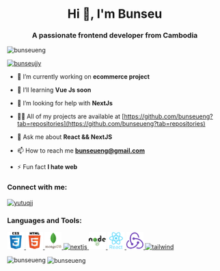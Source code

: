 <h1 align="center">Hi 👋, I'm Bunseu</h1>
<h3 align="center">A passionate frontend developer from Cambodia</h3>

<p align="left"> <img src="https://komarev.com/ghpvc/?username=bunseueng&label=Profile%20views&color=0e75b6&style=flat" alt="bunseueng" /> </p>

<p align="left"> <a href="https://github.com/ryo-ma/github-profile-trophy"><img src="https://github-profile-trophy.vercel.app/?username=bunseueng" alt="bunseujjy" /></a> </p>

- 🔭 I’m currently working on **ecommerce project**

- 🌱 I’ll learning **Vue Js soon**

- 🤝 I’m looking for help with **NextJs**

- 👨‍💻 All of my projects are available at [https://github.com/bunseueng?tab=repositories](https://github.com/bunseueng?tab=repositories)

- 💬 Ask me about **React && NextJS**

- 📫 How to reach me **bunseueng@gmail.com**

- ⚡ Fun fact **I hate web**

<h3 align="left">Connect with me:</h3>
<p align="left">
<a href="https://fb.com/yutuqjj" target="blank"><img align="center" src="https://raw.githubusercontent.com/rahuldkjain/github-profile-readme-generator/master/src/images/icons/Social/facebook.svg" alt="yutuqjj" height="30" width="40" /></a>
</p>

<h3 align="left">Languages and Tools:</h3>
<p align="left"> <a href="https://www.w3schools.com/css/" target="_blank" rel="noreferrer"> <img src="https://raw.githubusercontent.com/devicons/devicon/master/icons/css3/css3-original-wordmark.svg" alt="css3" width="40" height="40"/> </a> <a href="https://www.w3.org/html/" target="_blank" rel="noreferrer"> <img src="https://raw.githubusercontent.com/devicons/devicon/master/icons/html5/html5-original-wordmark.svg" alt="html5" width="40" height="40"/> </a> <a href="https://www.mongodb.com/" target="_blank" rel="noreferrer"> <img src="https://raw.githubusercontent.com/devicons/devicon/master/icons/mongodb/mongodb-original-wordmark.svg" alt="mongodb" width="40" height="40"/> </a> <a href="https://nextjs.org/" target="_blank" rel="noreferrer"> <img src="https://cdn.worldvectorlogo.com/logos/nextjs-2.svg" alt="nextjs" width="40" height="40"/> </a> <a href="https://nodejs.org" target="_blank" rel="noreferrer"> <img src="https://raw.githubusercontent.com/devicons/devicon/master/icons/nodejs/nodejs-original-wordmark.svg" alt="nodejs" width="40" height="40"/> </a> <a href="https://reactjs.org/" target="_blank" rel="noreferrer"> <img src="https://raw.githubusercontent.com/devicons/devicon/master/icons/react/react-original-wordmark.svg" alt="react" width="40" height="40"/> </a> <a href="https://redux.js.org" target="_blank" rel="noreferrer"> <img src="https://raw.githubusercontent.com/devicons/devicon/master/icons/redux/redux-original.svg" alt="redux" width="40" height="40"/> </a> <a href="https://tailwindcss.com/" target="_blank" rel="noreferrer"> <img src="https://www.vectorlogo.zone/logos/tailwindcss/tailwindcss-icon.svg" alt="tailwind" width="40" height="40"/> </a> </p>

<p><img align="left" src="https://github-readme-stats.vercel.app/api/top-langs?username=bunseueng&show_icons=true&locale=en&layout=compact" alt="bunseueng" /></p>

<p>&nbsp;<img align="center" src="https://github-readme-stats.vercel.app/api?username=bunseueng&show_icons=true&locale=en" alt="bunseueng" /></p>
